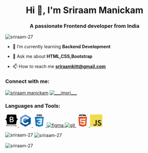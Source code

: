 <h1 align="center">Hi 👋, I'm Sriraam Manickam</h1>
<h3 align="center">A passionate Frontend developer from India</h3>

<p align="left"> <img src="https://komarev.com/ghpvc/?username=sriraam-27&label=Profile%20views&color=0e75b6&style=flat" alt="sriraam-27" /> </p>

- 🌱 I’m currently learning **Backend Development**

- 💬 Ask me about **HTML,CSS,Bootstrap**

- 📫 How to reach me **sriraamkitt@gmail.com**

<h3 align="left">Connect with me:</h3>
<p align="left">
<a href="https://linkedin.com/in/sriraam manickam" target="blank"><img align="center" src="https://raw.githubusercontent.com/rahuldkjain/github-profile-readme-generator/master/src/images/icons/Social/linked-in-alt.svg" alt="sriraam manickam" height="30" width="40" /></a>
<a href="https://instagram.com/___imsri___" target="blank"><img align="center" src="https://raw.githubusercontent.com/rahuldkjain/github-profile-readme-generator/master/src/images/icons/Social/instagram.svg" alt="___imsri___" height="30" width="40" /></a>
</p>

<h3 align="left">Languages and Tools:</h3>
<p align="left"> <a href="https://getbootstrap.com" target="_blank" rel="noreferrer"> <img src="https://raw.githubusercontent.com/devicons/devicon/master/icons/bootstrap/bootstrap-plain-wordmark.svg" alt="bootstrap" width="40" height="40"/> </a> <a href="https://www.cprogramming.com/" target="_blank" rel="noreferrer"> <img src="https://raw.githubusercontent.com/devicons/devicon/master/icons/c/c-original.svg" alt="c" width="40" height="40"/> </a> <a href="https://www.w3schools.com/css/" target="_blank" rel="noreferrer"> <img src="https://raw.githubusercontent.com/devicons/devicon/master/icons/css3/css3-original-wordmark.svg" alt="css3" width="40" height="40"/> </a> <a href="https://www.figma.com/" target="_blank" rel="noreferrer"> <img src="https://www.vectorlogo.zone/logos/figma/figma-icon.svg" alt="figma" width="40" height="40"/> </a> <a href="https://git-scm.com/" target="_blank" rel="noreferrer"> <img src="https://www.vectorlogo.zone/logos/git-scm/git-scm-icon.svg" alt="git" width="40" height="40"/> </a> <a href="https://www.w3.org/html/" target="_blank" rel="noreferrer"> <img src="https://raw.githubusercontent.com/devicons/devicon/master/icons/html5/html5-original-wordmark.svg" alt="html5" width="40" height="40"/> </a> <a href="https://developer.mozilla.org/en-US/docs/Web/JavaScript" target="_blank" rel="noreferrer"> <img src="https://raw.githubusercontent.com/devicons/devicon/master/icons/javascript/javascript-original.svg" alt="javascript" width="40" height="40"/> </a> </p>

<p><img align="left" src="https://github-readme-stats.vercel.app/api/top-langs?username=sriraam-27&show_icons=true&locale=en&layout=compact" alt="sriraam-27" /></p>

<p>&nbsp;<img align="center" src="https://github-readme-stats.vercel.app/api?username=sriraam-27&show_icons=true&locale=en" alt="sriraam-27" /></p>

<p><img align="center" src="https://github-readme-streak-stats.herokuapp.com/?user=sriraam-27&" alt="sriraam-27" /></p>
